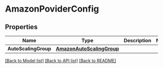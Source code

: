 # AmazonPoviderConfig

## Properties

Name | Type | Description | Notes
------------ | ------------- | ------------- | -------------
**AutoScalingGroup** | [**AmazonAutoScalingGroup**](AmazonAutoScalingGroup.md) |  | 

[[Back to Model list]](../README.md#documentation-for-models) [[Back to API list]](../README.md#documentation-for-api-endpoints) [[Back to README]](../README.md)


